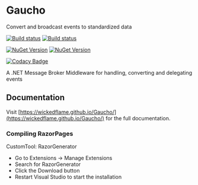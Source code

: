 # Gaucho

Convert and broadcast events to standardized data  
  
[![Build status](https://img.shields.io/appveyor/build/chriswalpen/gaucho/master?label=Master&logo=appveyor&style=for-the-badge)](https://ci.appveyor.com/project/chriswalpen/gaucho/branch/master)
[![Build status](https://img.shields.io/appveyor/build/chriswalpen/gaucho/dev?label=Dev&logo=appveyor&style=for-the-badge)](https://ci.appveyor.com/project/chriswalpen/gaucho/branch/dev)
  
[![NuGet Version](https://img.shields.io/nuget/v/gaucho.svg?style=for-the-badge&label=Latest)](https://www.nuget.org/packages/gaucho/)
[![NuGet Version](https://img.shields.io/nuget/vpre/gaucho.svg?style=for-the-badge&label=RC)](https://www.nuget.org/packages/gaucho/)
  
[![Codacy Badge](https://app.codacy.com/project/badge/Grade/e80cf318fd734a58a4dd431697151024)](https://www.codacy.com/gh/WickedFlame/Gaucho/dashboard?utm_source=github.com&amp;utm_medium=referral&amp;utm_content=WickedFlame/Gaucho&amp;utm_campaign=Badge_Grade)
  
A .NET Message Broker Middleware for handling, converting and delegating events

## Documentation
Visit [https://wickedflame.github.io/Gaucho/](https://wickedflame.github.io/Gaucho/) for the full documentation.

### Compiling RazorPages

CustomTool: RazorGenerator
- Go to Extensions -> Manage Extensions
- Search for RazorGenerator
- Click the Download button
- Restart Visual Studio to start the installation

